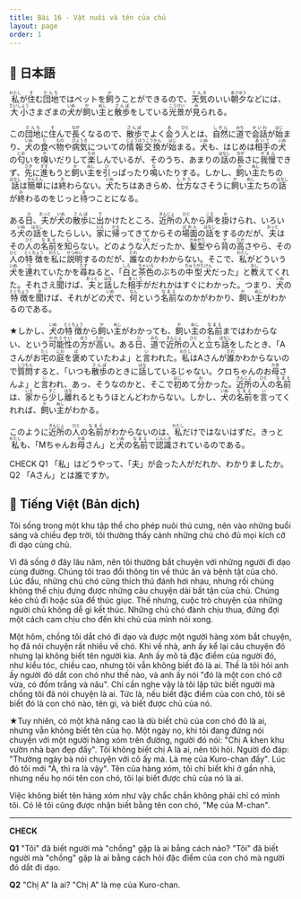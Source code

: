 ```yaml
---
title: Bài 16 - Vật nuôi và tên của chủ
layout: page
order: 1
---
```


## 📖 日本語
<ruby>私<rt>わたし</rt></ruby>が<ruby>住<rt>す</rt></ruby>む<ruby>団地<rt>だんち</rt></ruby>ではペットを<ruby>飼<rt>か</rt></ruby>うことができるので、<ruby>天気<rt>てんき</rt></ruby>のいい<ruby>朝夕<rt>あさゆう</rt></ruby>などには、<ruby>大小<rt>だいしょう</rt></ruby>さまざまの<ruby>犬<rt>いぬ</rt></ruby>が<ruby>飼<rt>か</rt></ruby>い<ruby>主<rt>ぬし</rt></ruby>と<ruby>散歩<rt>さんぽ</rt></ruby>をしている<ruby>光景<rt>こうけい</rt></ruby>が<ruby>見<rt>み</rt></ruby>られる。

この<ruby>団地<rt>だんち</rt></ruby>に<ruby>住<rt>す</rt></ruby>んで<ruby>長<rt>なが</rt></ruby>くなるので、<ruby>散歩<rt>さんぽ</rt></ruby>でよく<ruby>会<rt>あ</rt></ruby>う<ruby>人<rt>ひと</rt></ruby>とは、<ruby>自然<rt>しぜん</rt></ruby>に<ruby>道<rt>みち</rt></ruby>で<ruby>会話<rt>かいわ</rt></ruby>が<ruby>始<rt>はじ</rt></ruby>まり、<ruby>犬<rt>いぬ</rt></ruby>の<ruby>食<rt>た</rt></ruby>べ<ruby>物<rt>もの</rt></ruby>や<ruby>病気<rt>びょうき</rt></ruby>についての<ruby>情報交換<rt>じょうほうこうかん</rt></ruby>が<ruby>始<rt>はじ</rt></ruby>まる。<ruby>犬<rt>いぬ</rt></ruby>も、はじめは<ruby>相手<rt>あいて</rt></ruby>の<ruby>犬<rt>いぬ</rt></ruby>の<ruby>匂<rt>にお</rt></ruby>いを<ruby>嗅<rt>か</rt></ruby>いだりして<ruby>楽<rt>たの</rt></ruby>しんでいるが、そのうち、あまりの<ruby>話<rt>はなし</rt></ruby>の<ruby>長<rt>なが</rt></ruby>さに<ruby>我慢<rt>がまん</rt></ruby>できず、<ruby>先<rt>さき</rt></ruby>に<ruby>進<rt>すす</rt></ruby>もうと<ruby>飼<rt>か</rt></ruby>い<ruby>主<rt>ぬし</rt></ruby>を<ruby>引<rt>ひ</rt></ruby>っぱったり<ruby>鳴<rt>な</rt></ruby>いたりする。しかし、<ruby>飼<rt>か</rt></ruby>い<ruby>主<rt>ぬし</rt></ruby>たちの<ruby>話<rt>はなし</rt></ruby>は<ruby>簡単<rt>かんたん</rt></ruby>には<ruby>終<rt>お</rt></ruby>わらない。<ruby>犬<rt>いぬ</rt></ruby>たちはあきらめ、<ruby>仕方<rt>しかた</rt></ruby>なさそうに<ruby>飼<rt>か</rt></ruby>い<ruby>主<rt>ぬし</rt></ruby>たちの<ruby>話<rt>はなし</rt></ruby>が<ruby>終<rt>お</rt></ruby>わるのをじっと<ruby>待<rt>ま</rt></ruby>つことになる。

ある<ruby>日<rt>ひ</rt></ruby>、<ruby>夫<rt>おっと</rt></ruby>が<ruby>犬<rt>いぬ</rt></ruby>の<ruby>散歩<rt>さんぽ</rt></ruby>に<ruby>出<rt>で</rt></ruby>かけたところ、<ruby>近所<rt>きんじょ</rt></ruby>の<ruby>人<rt>ひと</rt></ruby>から<ruby>声<rt>こえ</rt></ruby>を<ruby>掛<rt>か</rt></ruby>けられ、いろいろ<ruby>犬<rt>いぬ</rt></ruby>の<ruby>話<rt>はなし</rt></ruby>をしたらしい。<ruby>家<rt>いえ</rt></ruby>に<ruby>帰<rt>かえ</rt></ruby>ってきてからその<ruby>場面<rt>ばめん</rt></ruby>の<ruby>話<rt>はなし</rt></ruby>をするのだが、<ruby>夫<rt>おっと</rt></ruby>はその<ruby>人<rt>ひと</rt></ruby>の<ruby>名前<rt>なまえ</rt></ruby>を<ruby>知<rt>し</rt></ruby>らない。どのような<ruby>人<rt>ひと</rt></ruby>だったか、<ruby>髪型<rt>かみがた</rt></ruby>やら<ruby>背<rt>せ</rt></ruby>の<ruby>高<rt>たか</rt></ruby>さやら、その<ruby>人<rt>ひと</rt></ruby>の<ruby>特徴<rt>とくちょう</rt></ruby>を<ruby>私<rt>わたし</rt></ruby>に<ruby>説明<rt>せつめい</rt></ruby>するのだが、<ruby>誰<rt>だれ</rt></ruby>なのかわからない。そこで、<ruby>私<rt>わたし</rt></ruby>がどういう<ruby>犬<rt>いぬ</rt></ruby>を<ruby>連<rt>つ</rt></ruby>れていたかを<ruby>尋<rt>たず</rt></ruby>ねると、「<ruby>白<rt>しろ</rt></ruby>と<ruby>茶色<rt>ちゃいろ</rt></ruby>のぶちの<ruby>中型犬<rt>ちゅうがたけん</rt></ruby>だった」と<ruby>教<rt>おし</rt></ruby>えてくれた。それさえ<ruby>聞<rt>き</rt></ruby>けば、<ruby>夫<rt>おっと</rt></ruby>と<ruby>話<rt>はな</rt></ruby>した<ruby>相手<rt>あいて</rt></ruby>がだれかはすぐにわかった。つまり、<ruby>犬<rt>いぬ</rt></ruby>の<ruby>特徴<rt>とくちょう</rt></ruby>を<ruby>聞<rt>き</rt></ruby>けば、それがどの<ruby>犬<rt>いぬ</rt></ruby>で、<ruby>何<rt>なん</rt></ruby>という<ruby>名前<rt>なまえ</rt></ruby>なのかがわかり、<ruby>飼<rt>か</rt></ruby>い<ruby>主<rt>ぬし</rt></ruby>がわかるのである。

★しかし、<ruby>犬<rt>いぬ</rt></ruby>の<ruby>特徴<rt>とくちょう</rt></ruby>から<ruby>飼<rt>か</rt></ruby>い<ruby>主<rt>ぬし</rt></ruby>がわかっても、<ruby>飼<rt>か</rt></ruby>い<ruby>主<rt>ぬし</rt></ruby>の<ruby>名前<rt>なまえ</rt></ruby>まではわからない、という<ruby>可能性<rt>かのうせい</rt></ruby>の<ruby>方<rt>ほう</rt></ruby>が<ruby>高<rt>たか</rt></ruby>い。ある<ruby>日<rt>ひ</rt></ruby>、<ruby>道<rt>みち</rt></ruby>で<ruby>近所<rt>きんじょ</rt></ruby>の<ruby>人<rt>ひと</rt></ruby>と<ruby>立<rt>た</rt></ruby>ち<ruby>話<rt>ばなし</rt></ruby>をしたとき、「Aさんがお<ruby>宅<rt>たく</rt></ruby>の<ruby>庭<rt>にわ</rt></ruby>を<ruby>褒<rt>ほ</rt></ruby>めていたわよ」と<ruby>言<rt>い</rt></ruby>われた。<ruby>私<rt>わたし</rt></ruby>はAさんが<ruby>誰<rt>だれ</rt></ruby>かわからないので<ruby>質問<rt>しつもん</rt></ruby>すると、「いつも<ruby>散歩<rt>さんぽ</rt></ruby>のときに<ruby>話<rt>はな</rt></ruby>しているじゃない。クロちゃんのお<ruby>母<rt>かあ</rt></ruby>さんよ」と<ruby>言<rt>い</rt></ruby>われ、あっ、そうなのかと、そこで<ruby>初<rt>はじ</rt></ruby>めて<ruby>分<rt>わ</rt></ruby>かった。<ruby>近所<rt>きんじょ</rt></ruby>の<ruby>人<rt>ひと</rt></ruby>の<ruby>名前<rt>なまえ</rt></ruby>は、<ruby>家<rt>いえ</rt></ruby>から<ruby>少<rt>すこ</rt></ruby>し<ruby>離<rt>はな</rt></ruby>れるともうほとんどわからない。しかし、<ruby>犬<rt>いぬ</rt></ruby>の<ruby>名前<rt>なまえ</rt></ruby>を<ruby>言<rt>い</rt></ruby>ってくれれば、<ruby>飼<rt>か</rt></ruby>い<ruby>主<rt>ぬし</rt></ruby>がわかる。

このように<ruby>近所<rt>きんじょ</rt></ruby>の<ruby>人<rt>ひと</rt></ruby>の<ruby>名前<rt>なまえ</rt></ruby>がわからないのは、<ruby>私<rt>わたし</rt></ruby>だけではないはずだ。きっと<ruby>私<rt>わたし</rt></ruby>も、「Mちゃんお<ruby>母<rt>かあ</rt></ruby>さん」と<ruby>犬<rt>いぬ</rt></ruby>の<ruby>名前<rt>なまえ</rt></ruby>で<ruby>認識<rt>にんしき</rt></ruby>されているのである。

CHECK
Q1 「私」はどうやって、「夫」が会った人がだれか、わかりましたか。
Q2 「Aさん」とは誰ですか。
## 📘 Tiếng Việt (Bản dịch)
Tôi sống trong một khu tập thể cho phép nuôi thú cưng, nên vào những buổi sáng và chiều đẹp trời, tôi thường thấy cảnh những chú chó đủ mọi kích cỡ đi dạo cùng chủ.

Vì đã sống ở đây lâu năm, nên tôi thường bắt chuyện với những người đi dạo cùng đường. Chúng tôi trao đổi thông tin về thức ăn và bệnh tật của chó. Lúc đầu, những chú chó cũng thích thú đánh hơi nhau, nhưng rồi chúng không thể chịu đựng được những câu chuyện dài bất tận của chủ. Chúng kéo chủ đi hoặc sủa để thúc giục. Thế nhưng, cuộc trò chuyện của những người chủ không dễ gì kết thúc. Những chú chó đành chịu thua, đứng đợi một cách cam chịu cho đến khi chủ của mình nói xong.

Một hôm, chồng tôi dắt chó đi dạo và được một người hàng xóm bắt chuyện, họ đã nói chuyện rất nhiều về chó. Khi về nhà, anh ấy kể lại câu chuyện đó nhưng lại không biết tên người kia. Anh ấy mô tả đặc điểm của người đó, như kiểu tóc, chiều cao, nhưng tôi vẫn không biết đó là ai. Thế là tôi hỏi anh ấy người đó dắt con chó như thế nào, và anh ấy nói "đó là một con chó cỡ vừa, có đốm trắng và nâu". Chỉ cần nghe vậy là tôi lập tức biết người mà chồng tôi đã nói chuyện là ai. Tức là, nếu biết đặc điểm của con chó, tôi sẽ biết đó là con chó nào, tên gì, và biết được chủ của nó.

★Tuy nhiên, có một khả năng cao là dù biết chủ của con chó đó là ai, nhưng vẫn không biết tên của họ. Một ngày nọ, khi tôi đang đứng nói chuyện với một người hàng xóm trên đường, người đó nói: "Chị A khen khu vườn nhà bạn đẹp đấy". Tôi không biết chị A là ai, nên tôi hỏi. Người đó đáp: "Thường ngày bà nói chuyện với cô ấy mà. Là mẹ của Kuro-chan đấy". Lúc đó tôi mới "À, thì ra là vậy". Tên của hàng xóm, tôi chỉ biết khi ở gần nhà, nhưng nếu họ nói tên con chó, tôi lại biết được chủ của nó là ai.

Việc không biết tên hàng xóm như vậy chắc chắn không phải chỉ có mình tôi. Có lẽ tôi cũng được nhận biết bằng tên con chó, "Mẹ của M-chan".

---

**CHECK**

**Q1** "Tôi" đã biết người mà "chồng" gặp là ai bằng cách nào?
"Tôi" đã biết người mà "chồng" gặp là ai bằng cách hỏi đặc điểm của con chó mà người đó dắt đi dạo.

**Q2** "Chị A" là ai?
"Chị A" là mẹ của Kuro-chan.